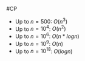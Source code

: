 #CP 
- Up to $n=500$: $O(n^3)$
- Up to $n=10^4$: $O(n^2)$
- Up to $n=10^6$: $O(n*logn)$
- Up to $n=10^9$: $O(n)$
- Up to $n=10^{18}$: $O(logn)$

